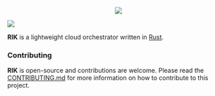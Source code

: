 <p align="center">
  <img src="https://i.imgur.com/22sf4x7.png" />
</p>

<img src="https://img.shields.io/badge/Rik-rust-orange?style=for-the-badge&logo=appveyor" />

**RIK** is a lightweight cloud orchestrator written in [Rust](https://www.rust-lang.org/fr).

### Contributing

**RIK** is open-source and contributions are welcome. Please read the [CONTRIBUTING.md](CONTRIBUTING.md) for more information on how to contribute to this project.
